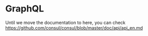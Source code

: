 # GraphQL

Until we move the documentation to here, you can check https://github.com/consul/consul/blob/master/doc/api/api_en.md

